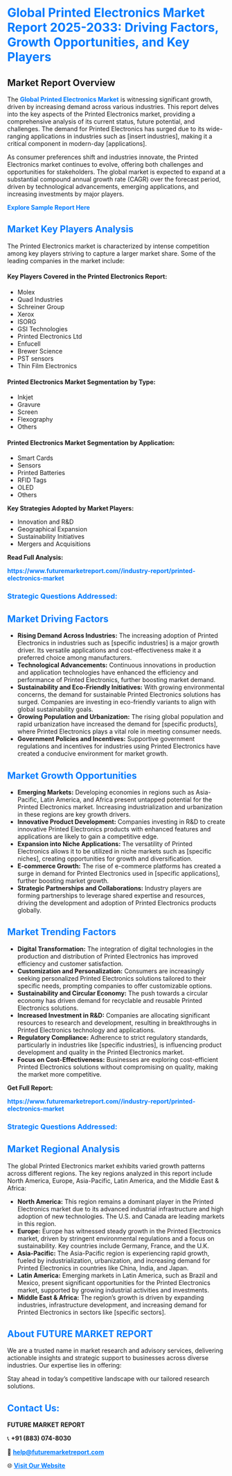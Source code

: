 <h1 style="color: #007BFF;">Global Printed Electronics Market Report 2025-2033: Driving Factors, Growth Opportunities, and Key Players</h1>

<section id="overview">
<h2>Market Report Overview</h2>
<p>The <a href="https://www.futuremarketreport.com//industry-report/printed-electronics-market" style="color: #007BFF; text-decoration: none;"><strong>Global Printed Electronics Market</strong></a> is witnessing significant growth, driven by increasing demand across various industries. This report delves into the key aspects of the Printed Electronics market, providing a comprehensive analysis of its current status, future potential, and challenges. The demand for Printed Electronics has surged due to its wide-ranging applications in industries such as [insert industries], making it a critical component in modern-day [applications].</p>
<p>As consumer preferences shift and industries innovate, the Printed Electronics market continues to evolve, offering both challenges and opportunities for stakeholders. The global market is expected to expand at a substantial compound annual growth rate (CAGR) over the forecast period, driven by technological advancements, emerging applications, and increasing investments by major players.</p>
</section>

<section id="overview">
<p><a href="https://www.futuremarketreport.com//request-sample/reportId=82287" style="color: #007BFF; text-decoration: none;"><strong>Explore Sample Report Here</strong></a></p>
</section>

<section id="key-players">
<h2 style="color: #007BFF;">Market Key Players Analysis</h2>
<p>The Printed Electronics market is characterized by intense competition among key players striving to capture a larger market share. Some of the leading companies in the market include:</p>
<h4>Key Players Covered in the Printed Electronics Report:</h4>
<ul><li>Molex</li><li>Quad Industries</li><li>Schreiner Group</li><li>Xerox</li><li>ISORG</li><li>GSI Technologies</li><li>Printed Electronics Ltd</li><li>Enfucell</li><li>Brewer Science</li><li>PST sensors</li><li>Thin Film Electronics</li></ul>
<h4>Printed Electronics Market Segmentation by Type:</h4>
<ul><li>Inkjet</li><li>Gravure</li><li>Screen</li><li>Flexography</li><li>Others</li></ul>

<h4>Printed Electronics Market Segmentation by Application:</h4>
<ul><li>Smart Cards</li><li>Sensors</li><li>Printed Batteries</li><li>RFID Tags</li><li>OLED</li><li>Others</li></ul>
<p><strong>Key Strategies Adopted by Market Players:</strong></p>
<ul>
<li>Innovation and R&D</li>
<li>Geographical Expansion</li>
<li>Sustainability Initiatives</li>
<li>Mergers and Acquisitions</li>
</ul>
</section>

<section>
<p><strong>Read Full Analysis: </strong></p><a href="https://www.futuremarketreport.com//industry-report/printed-electronics-market" style="color: #007BFF; text-decoration: none;"><strong>https://www.futuremarketreport.com//industry-report/printed-electronics-market</strong></a>
<h3 style="color: #007BFF;">Strategic Questions Addressed:</h3>
</section>

<section id="driving-factors">
<h2 style="color: #007BFF;">Market Driving Factors</h2>
<ul>
<li><strong>Rising Demand Across Industries:</strong> The increasing adoption of Printed Electronics in industries such as [specific industries] is a major growth driver. Its versatile applications and cost-effectiveness make it a preferred choice among manufacturers.</li>
<li><strong>Technological Advancements:</strong> Continuous innovations in production and application technologies have enhanced the efficiency and performance of Printed Electronics, further boosting market demand.</li>
<li><strong>Sustainability and Eco-Friendly Initiatives:</strong> With growing environmental concerns, the demand for sustainable Printed Electronics solutions has surged. Companies are investing in eco-friendly variants to align with global sustainability goals.</li>
<li><strong>Growing Population and Urbanization:</strong> The rising global population and rapid urbanization have increased the demand for [specific products], where Printed Electronics plays a vital role in meeting consumer needs.</li>
<li><strong>Government Policies and Incentives:</strong> Supportive government regulations and incentives for industries using Printed Electronics have created a conducive environment for market growth.</li>
</ul>
</section>

<section id="growth-opportunities">
<h2 style="color: #007BFF;">Market Growth Opportunities</h2>
<ul>
<li><strong>Emerging Markets:</strong> Developing economies in regions such as Asia-Pacific, Latin America, and Africa present untapped potential for the Printed Electronics market. Increasing industrialization and urbanization in these regions are key growth drivers.</li>
<li><strong>Innovative Product Development:</strong> Companies investing in R&D to create innovative Printed Electronics products with enhanced features and applications are likely to gain a competitive edge.</li>
<li><strong>Expansion into Niche Applications:</strong> The versatility of Printed Electronics allows it to be utilized in niche markets such as [specific niches], creating opportunities for growth and diversification.</li>
<li><strong>E-commerce Growth:</strong> The rise of e-commerce platforms has created a surge in demand for Printed Electronics used in [specific applications], further boosting market growth.</li>
<li><strong>Strategic Partnerships and Collaborations:</strong> Industry players are forming partnerships to leverage shared expertise and resources, driving the development and adoption of Printed Electronics products globally.</li>
</ul>
</section>

<section id="trending-factors">
<h2 style="color: #007BFF;">Market Trending Factors</h2>
<ul>
<li><strong>Digital Transformation:</strong> The integration of digital technologies in the production and distribution of Printed Electronics has improved efficiency and customer satisfaction.</li>
<li><strong>Customization and Personalization:</strong> Consumers are increasingly seeking personalized Printed Electronics solutions tailored to their specific needs, prompting companies to offer customizable options.</li>
<li><strong>Sustainability and Circular Economy:</strong> The push towards a circular economy has driven demand for recyclable and reusable Printed Electronics solutions.</li>
<li><strong>Increased Investment in R&D:</strong> Companies are allocating significant resources to research and development, resulting in breakthroughs in Printed Electronics technology and applications.</li>
<li><strong>Regulatory Compliance:</strong> Adherence to strict regulatory standards, particularly in industries like [specific industries], is influencing product development and quality in the Printed Electronics market.</li>
<li><strong>Focus on Cost-Effectiveness:</strong> Businesses are exploring cost-efficient Printed Electronics solutions without compromising on quality, making the market more competitive.</li>
</ul>
</section>

<section>
<p><strong>Get Full Report: </strong></p><a href="https://www.futuremarketreport.com//industry-report/printed-electronics-market" style="color: #007BFF; text-decoration: none;"><strong>https://www.futuremarketreport.com//industry-report/printed-electronics-market</strong></a>
<h3 style="color: #007BFF;">Strategic Questions Addressed:</h3>
</section>


<section id="regional-analysis">
<h2 style="color: #007BFF;">Market Regional Analysis</h2>
<p>The global Printed Electronics market exhibits varied growth patterns across different regions. The key regions analyzed in this report include North America, Europe, Asia-Pacific, Latin America, and the Middle East & Africa:</p>
<ul>
<li><strong>North America:</strong> This region remains a dominant player in the Printed Electronics market due to its advanced industrial infrastructure and high adoption of new technologies. The U.S. and Canada are leading markets in this region.</li>
<li><strong>Europe:</strong> Europe has witnessed steady growth in the Printed Electronics market, driven by stringent environmental regulations and a focus on sustainability. Key countries include Germany, France, and the U.K.</li>
<li><strong>Asia-Pacific:</strong> The Asia-Pacific region is experiencing rapid growth, fueled by industrialization, urbanization, and increasing demand for Printed Electronics in countries like China, India, and Japan.</li>
<li><strong>Latin America:</strong> Emerging markets in Latin America, such as Brazil and Mexico, present significant opportunities for the Printed Electronics market, supported by growing industrial activities and investments.</li>
<li><strong>Middle East & Africa:</strong> The region’s growth is driven by expanding industries, infrastructure development, and increasing demand for Printed Electronics in sectors like [specific sectors].</li>
</ul>
</section>

<footer>
<h2 style="color: #007BFF;">About FUTURE MARKET REPORT</h2>
<p>We are a trusted name in market research and advisory services, delivering actionable insights and strategic support to businesses across diverse industries. Our expertise lies in offering:</p>

<p>Stay ahead in today’s competitive landscape with our tailored research solutions.</p>

<h2 style="color: #007BFF;">Contact Us:</h2>
<p><strong>FUTURE MARKET REPORT</strong></p>
<p>📞 <strong>+91 (883) 074-8030</strong></p>
<p>📧 <strong><a href="mailto:help@futuremarketreport.com" style="color: #007BFF;">help@futuremarketreport.com</a></strong></p>
<p>🌐 <strong><a href="https://www.futuremarketreport.com/" style="color: #007BFF;">Visit Our Website</a></strong></p>
</footer>